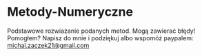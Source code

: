 # Metody-Numeryczne
Podstawowe rozwiazanie podanych metod. Mogą zawierać błędy! Pomogłem? Napisz do mnie i podziękuj albo wspomóż paypalem: michal.zaczek21@gmail.com
